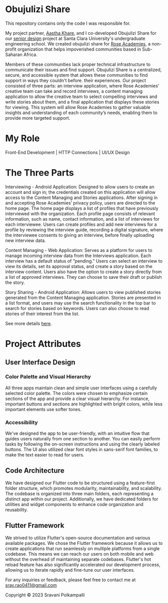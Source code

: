 # Obujulizi Share
This repository contains only the code I was responsible for.

My project partner, [Aastha Khare](https://www.linkedin.com/in/aastha-khare-221140142/), and I co-developed Obujulizi Share for our [senior design](https://www.scu.edu/engineering/undergraduate/senior-design/2023-senior-design/) project at Santa Clara University's undergraduate engineering school. We created obujulizi share for [Rose Academies](https://roseacademies.org/), a non-profit organization that helps impoverished communities based in Sub-Saharan Africa.

Members of these communities lack proper technical infrastructure to communicate their issues and find support.  Obujulizi Share is a centralized, secure, and accessible system that allows these communities to find support in ways they couldn't before.
their experiences. Our project consisted of three parts: an interview application, where Rose Academies’ creative team can take and record interviews, a content managing application to allow the creative team to select compelling interviews and write stories about them, and a final application that displays these stories for viewing. This system will allow Rose Academies to gather valuable insights and understanding of each community’s needs, enabling them
to provide more targeted support. 

# My Role
Front-End Development | HTTP Connections | UI/UX Design

# The Three Parts
Interviewing - Android Application: Designed to allow users to create an account and sign
in; the credentials created on this application will allow access to the Content Managing and Stories applications.
After signing in and accepting Rose Academies’ privacy policy, users are directed to the home page. The home
page displays a list of profiles that have previously interviewed with the organization. Each profile page consists of
relevant information, such as name, contact information, and a list of interviews for each interviewee. Users can create
profiles and add new interviews for a profile by reviewing the interview guide, recording a digital signature, where the
interviewee consents to giving an interview, before finally uploading new interview data.

Content Managing - Web Application: Serves as a platform for users to manage incoming
interview data from the Interviews application. Each interview has a default status of ”pending.” Users can select an
interview to view its details, set its approval status, and create a story based on the interview content. Users also have
the option to create a story directly from a list of approved interviews. They can choose to save their draft or publish
the story.

Story Sharing - Android Application: Allows users to view published stories generated from the Content Managing application. Stories are presented in a list format, and users may use the search functionality in the top
bar to search for stories based on keywords. Users can also choose to read stories of their interest from the list.

See more details [here](https://scholarcommons.scu.edu/cseng_senior/262/).

# Project Attributes
##  User Interface Design

### Color Palette and Visual Hierarchy
All three apps maintain clean and simple user interfaces using a carefully selected color palette. The colors were chosen to emphasize certain sections of the app and provide a clear visual hierarchy. For instance, important buttons and sections are highlighted with bright colors, while less important elements use softer tones.

### Accessibility
We've designed the app to be user-friendly, with an intuitive flow that guides users naturally from one section to another. You can easily perform tasks by following the on-screen instructions and using the clearly labeled buttons. The UI also utilized clear font styles in sans-serif font families, to make the text easier to read for users.

## Code Architecture
We have designed our Flutter code to be structured using a feature-first folder structure, which promotes modularity, maintainability, and scalability. The codebase is organized into three main folders, each representing a distinct app within our project. Additionally, we have dedicated folders for utilities and widget components to enhance code organization and reusability.

## Flutter Framework
We strived to utilize Flutter's open-source documentation and various available packages. We chose the Flutter framework because it allows us to create applications that run seamlessly on multiple platforms from a single codebase. This means we can reach our users on both mobile and web without the overhead of maintaining separate codebases. Flutter's hot reload feature has also significantly accelerated our development process, allowing us to iterate rapidly and fine-tune our user interfaces.

For any inquiries or feedback, please feel free to contact me at srav.rao0411@gmail.com

Copyright © 2023 Sravani Polkampalli
